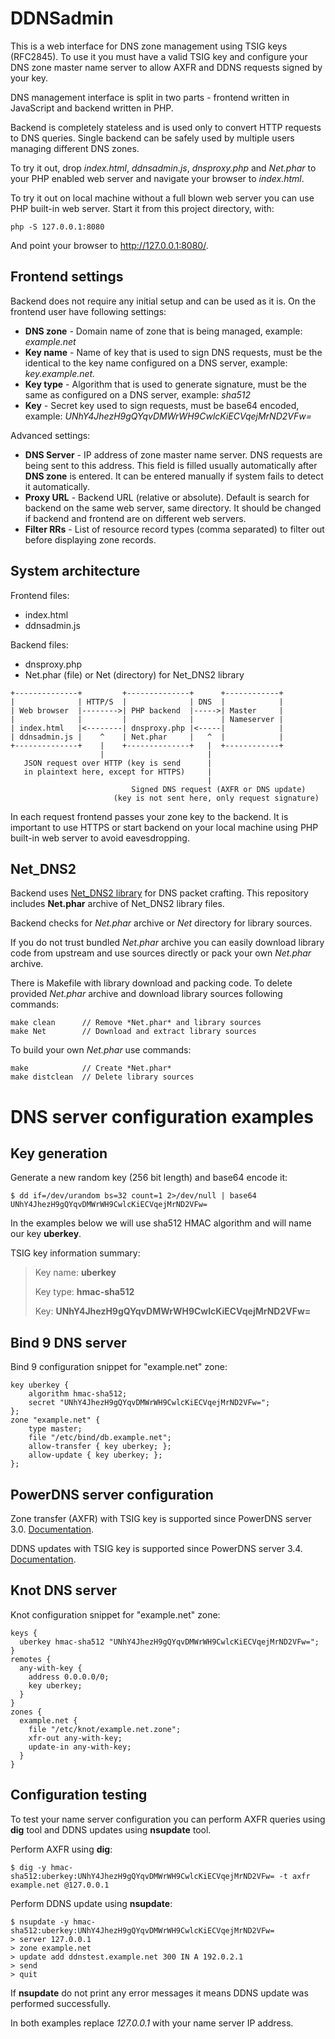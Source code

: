 DDNSadmin
=========

This is a web interface for DNS zone management using TSIG keys (RFC2845). To 
use it you must have a valid TSIG key and configure your DNS zone master 
name server to allow AXFR and DDNS requests signed by your key.

DNS management interface is split in two parts - frontend written in JavaScript 
and backend written in PHP.

Backend is completely stateless and is used only to convert HTTP requests to DNS
queries. Single backend can be safely used by multiple users managing different 
DNS zones.

To try it out, drop *index.html*, *ddnsadmin.js*, *dnsproxy.php* and *Net.phar* 
to your PHP enabled web server and navigate your browser to *index.html*.

To try it out on local machine without a full blown web server you can use PHP 
built-in web server. Start it from this project directory, with:

	php -S 127.0.0.1:8080

And point your browser to http://127.0.0.1:8080/.

Frontend settings
-----------------

Backend does not require any initial setup and can be used as it is. On the 
frontend user have following settings:

* **DNS zone** - Domain name of zone that is being managed, example: 
*example.net*
* **Key name** - Name of key that is used to sign DNS requests, must be the 
identical to the key name configured on a DNS server, example: 
*key.example.net.*
* **Key type** - Algorithm that is used to generate signature, must be the same 
as configured on a DNS server, example: *sha512*
* **Key** - Secret key used to sign requests, must be base64 encoded, example: 
*UNhY4JhezH9gQYqvDMWrWH9CwlcKiECVqejMrND2VFw=*

Advanced settings:

* **DNS Server** - IP address of zone master name server. DNS requests are 
being sent to this address. This field is filled usually automatically after 
**DNS zone** is entered. It can be entered manually if system fails to detect 
it automatically.
* **Proxy URL** - Backend URL (relative or absolute). Default is search for 
backend on the same web server, same directory. It should be changed if backend 
and frontend are on different web servers.
* **Filter RRs** - List of resource record types (comma separated) to filter 
out before displaying zone records.

System architecture
-------------------

Frontend files:

* index.html
* ddnsadmin.js

Backend files:

* dnsproxy.php
* Net.phar (file) or Net (directory) for Net\_DNS2 library

```
+--------------+         +--------------+      +------------+
|              | HTTP/S  |              | DNS  |            |
| Web browser  |-------->| PHP backend  |----->| Master     |
|              |         |              |      | Nameserver |
| index.html   |<--------| dnsproxy.php |<-----|            |
| ddnsadmin.js |    ^    | Net.phar     |   ^  |            |
+--------------+    |    +--------------+   |  +------------+
                    |                       |
   JSON request over HTTP (key is send      |
   in plaintext here, except for HTTPS)     |
                                            |
                           Signed DNS request (AXFR or DNS update)
                       (key is not sent here, only request signature)
```

In each request frontend passes your zone key to the backend. It is important 
to use HTTPS or start backend on your local machine using PHP built-in web 
server to avoid eavesdropping.

Net\_DNS2
---------

Backend uses [Net\_DNS2 library](http://pear.php.net/package/Net\_DNS2) for DNS 
packet crafting. This repository includes **Net.phar** archive of Net\_DNS2 
library files.

Backend checks for *Net.phar* archive or *Net* directory for library sources.

If you do not trust bundled *Net.phar* archive you can easily download library 
code from upstream and use sources directly or pack your own *Net.phar* archive.

There is Makefile with library download and packing code. To delete provided 
*Net.phar* archive and download library sources following commands:

	make clean      // Remove *Net.phar* and library sources
	make Net        // Download and extract library sources

To build your own *Net.phar* use commands:

	make            // Create *Net.phar*
	make distclean  // Delete library sources

DNS server configuration examples
=================================

Key generation
--------------

Generate a new random key (256 bit length) and base64 encode it:

	$ dd if=/dev/urandom bs=32 count=1 2>/dev/null | base64
	UNhY4JhezH9gQYqvDMWrWH9CwlcKiECVqejMrND2VFw=

In the examples below we will use sha512 HMAC algorithm and will name our key 
**uberkey**.

TSIG key information summary:

> Key name: **uberkey**
>
> Key type: **hmac-sha512**
>
> Key: **UNhY4JhezH9gQYqvDMWrWH9CwlcKiECVqejMrND2VFw=**


Bind 9 DNS server
-----------------

Bind 9 configuration snippet for "example.net" zone:

	key uberkey {
		algorithm hmac-sha512;
		secret "UNhY4JhezH9gQYqvDMWrWH9CwlcKiECVqejMrND2VFw=";
	};
	zone "example.net" {
		type master;
		file "/etc/bind/db.example.net";
		allow-transfer { key uberkey; };
		allow-update { key uberkey; };
	};


PowerDNS server configuration
-----------------------------

Zone transfer (AXFR) with TSIG key is supported since PowerDNS server 3.0.
[Documentation](http://doc.powerdns.com/html/tsig.html).

DDNS updates with TSIG key is supported since PowerDNS server 3.4.
[Documentation](http://doc.powerdns.com/html/rfc2136.html).


Knot DNS server
---------------

Knot configuration snippet for "example.net" zone:

	keys {
	  uberkey hmac-sha512 "UNhY4JhezH9gQYqvDMWrWH9CwlcKiECVqejMrND2VFw=";
	}
	remotes {
	  any-with-key {
	    address 0.0.0.0/0;
	    key uberkey;
	  }
	}
	zones {
	  example.net {
	    file "/etc/knot/example.net.zone";
	    xfr-out any-with-key;
	    update-in any-with-key;
	  }
	}


Configuration testing
---------------------

To test your name server configuration you can perform AXFR queries using 
**dig** tool and DDNS updates using **nsupdate** tool.

Perform AXFR using **dig**:

	$ dig -y hmac-sha512:uberkey:UNhY4JhezH9gQYqvDMWrWH9CwlcKiECVqejMrND2VFw= -t axfr example.net @127.0.0.1

Perform DDNS update using **nsupdate**:

	$ nsupdate -y hmac-sha512:uberkey:UNhY4JhezH9gQYqvDMWrWH9CwlcKiECVqejMrND2VFw=
	> server 127.0.0.1
	> zone example.net
	> update add ddnstest.example.net 300 IN A 192.0.2.1
	> send
	> quit

If **nsupdate** do not print any error messages it means DDNS update was 
performed successfully.

In both examples replace *127.0.0.1* with your name server IP address.

